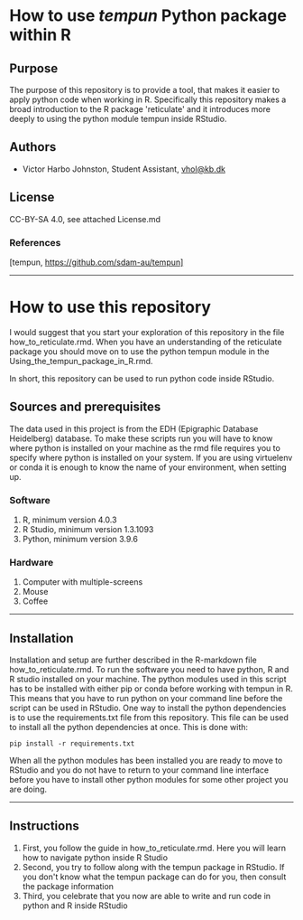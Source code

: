 # How to use *tempun* Python package within R

## Purpose
The purpose of this repository is to provide a tool, that makes it easier to apply python code when working in R. Specifically this repository makes a broad introduction to the R package 'reticulate' and it introduces more deeply to using the python module tempun inside RStudio.

## Authors
* Victor Harbo Johnston, Student Assistant, vhol@kb.dk

## License
CC-BY-SA 4.0, see attached License.md

### References
[tempun, https://github.com/sdam-au/tempun]

---
# How to use this repository
I would suggest that you start your exploration of this repository in the file how_to_reticulate.rmd. When you have an understanding of the reticulate package you should move on to use the python tempun module in the Using_the_tempun_package_in_R.rmd. 

In short, this repository can be used to run python code inside RStudio. 

## Sources and prerequisites
The data used in this project is from the EDH (Epigraphic Database Heidelberg) database.
To make these scripts run you will have to know where python is installed on your machine as the rmd file requires you to specify where python is installed on your system. If you are using virtuelenv or conda it is enough to know the name of your environment, when setting up.

### Software
1. R, minimum version 4.0.3
2. R Studio, minimum version 1.3.1093
3. Python, minimum version 3.9.6

### Hardware
1. Computer with multiple-screens
1. Mouse
1. Coffee

---
## Installation

Installation and setup are further described in the R-markdown file how_to_reticulate.rmd. To run the software you need to have python, R and R studio installed on your machine. The python modules used in this script has to be installed with either pip or conda before working with tempun in R. This means that you have to run python on your command line before the script can be used in RStudio. One way to install the python dependencies is to use the requirements.txt file from this repository. This file can be used to install all the python dependencies at once. This is done with:
    
    pip install -r requirements.txt
    
When all the python modules has been installed you are ready to move to RStudio and you do not have to return to your command line interface before you have to install other python modules for some other project you are doing.

---
## Instructions 
1. First, you follow the guide in how_to_reticulate.rmd. Here you will learn how to navigate python inside R Studio
1. Second, you try to follow along with the tempun package in RStudio. If you don't know what the tempun package can do for you, then consult the package information
1. Third, you celebrate that you now are able to write and run code in python and R inside RStudio





